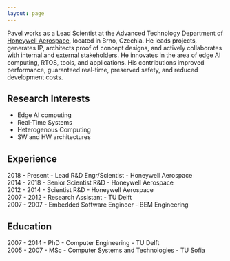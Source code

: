 ```yaml
---
layout: page
---
```


Pavel works as a Lead Scientist at the Advanced Technology Department of <a href="http://aerospace.honeywell.com/" target="_blank">Honeywell Aerospace</a>, located in Brno, Czechia. He leads projects, generates IP, architects proof of concept designs, and actively collaborates with internal and external stakeholders. He innovates in the area of edge AI computing, RTOS, tools, and applications. His contributions improved performance, guaranteed real-time, preserved safety, and reduced development costs.

## Research Interests
* Edge AI computing
* Real-Time Systems 
* Heterogenous Computing
* SW and HW architectures


## Experience
2018 - Present - Lead R&D Engr/Scientist  - Honeywell Aerospace <br>
2014 - 2018 - Senior Scientist R&D - Honeywell Aerospace <br>
2012 - 2014 - Scientist R&D - Honeywell Aerospace <br>
2007 - 2012 - Research Assistant - TU Delft <br>
2007 - 2007 - Embedded Software Engineer - BEM Engineering <br>

## Education
2007 - 2014 - PhD - Computer Engineering - TU Delft <br>
2005 - 2007 - MSc - Computer Systems and Technologies - TU Sofia <br>

